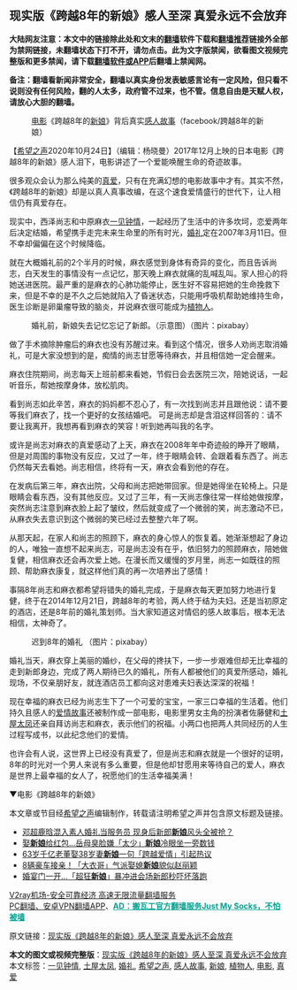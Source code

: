  <h2>现实版《跨越8年的新娘》感人至深 真爱永远不会放弃</h2> <p class="notice"><b>大陆网友注意：本文中的链接除此处和文末的<a href="https://github.com/bannedbook/fanqiang" >翻墙</a>软件下载和<a href="https://github.com/killgcd/justmysocks/blob/master/README.md">翻墙推荐</a>链接外全部为禁网链接，未翻墙状态下打不开，请勿点击。此为文字版禁闻，欲看图文视频完整版和更多禁闻，请下载<a href="https://github.com/bannedbook/fanqiang">翻墙软件或APP</a>后翻墙上禁闻网。</p><p>备注：翻墙看新闻非常安全，翻墙以真实身份发表敏感言论有一定风险，但只看不说则没有任何风险，翻的人太多，政府管不过来，也不管。信息自由是天赋人权，请放心大胆的翻墙。</b></p>  <div class="entry"> <figure><figcaption><a href="https://www.bannedbook.org/bnews/tag/%e7%94%b5%e5%bd%b1/" class="st_tag internal_tag" rel="tag" title="标签 电影 下的日志">电影</a>《跨越8年的<a href="https://www.bannedbook.org/bnews/tag/%e6%96%b0%e5%a8%98/" class="st_tag internal_tag" rel="tag" title="标签 新娘 下的日志">新娘</a>》背后真实<a href="https://www.bannedbook.org/bnews/tag/%E6%84%9F%E4%BA%BA%E6%95%85%E4%BA%8B/" class="st_tag internal_tag" rel="tag" title="标签 感人故事 下的日志">感人故事</a>（facebook/跨越8年的新娘）</figcaption></figure> <p>【<span class='wp_keywordlink_affiliate'><a href="https://www.soundofhope.org" title="希望之声" target="_blank">希望之声</a></span>2020年10月24日】（编辑：杨晓曼）2017年12月上映的日本电影《跨越8年的新娘》感人泪下，电影讲述了一个爱能唤醒生命的奇迹故事。</p> <p>很多观众会认为那么纯美的<a href="https://www.bannedbook.org/bnews/tag/%E7%9C%9F%E7%88%B1/" class="st_tag internal_tag" rel="tag" title="标签 真爱 下的日志">真爱</a>，只有在充满幻想的电影故事中才有。其实不然，《跨越8年的新娘》却是以真人真事改编，在这个速食爱情盛行的世代下，让人相信仍有真爱存在。</p> <p></p> <p>现实中，西泽尚志和中原麻衣<a href="https://www.bannedbook.org/bnews/tag/%e4%b8%80%e8%a7%81%e9%92%9f%e6%83%85/" class="st_tag internal_tag" rel="tag" title="标签 一见钟情 下的日志">一见钟情</a>，一起经历了生活中的许多坎坷，恋爱两年后决定结婚，希望携手走完未来生命里的所有时光，<a href="https://www.bannedbook.org/bnews/tag/%e5%a9%9a%e7%a4%bc/" class="st_tag internal_tag" rel="tag" title="标签 婚礼 下的日志">婚礼</a>定在2007年3月11日。但不幸却偏偏在这个时候降临。</p> <p>就在大概婚礼前的2个半月的时候，麻衣感觉到身体有奇异的变化，而且告诉尚志，白天发生的事情没有一点记忆，那天晚上麻衣就痛的乱喊乱叫。家人担心的将她送进医院。最严重的是麻衣的心肺功能停止，医生好不容易把她的生命挽救下来，但是不幸的是不久之后她就陷入了昏迷状态，只能用呼吸机帮助她维持生命，医生诊断是卵巢瘤导致的脑炎，并说麻衣很可能成为<a href="https://www.bannedbook.org/bnews/tag/%e6%a4%8d%e7%89%a9%e4%ba%ba/" class="st_tag internal_tag" rel="tag" title="标签 植物人 下的日志">植物人</a>。</p>  <figure><figcaption> 婚礼前，新娘失去记忆忘记了新郎。（示意图）（图片：pixabay）</figcaption></figure> <p>做了手术摘除肿瘤后的麻衣也没有苏醒过来。看到这个情况，很多人劝尚志取消婚礼，可是大家没想到的是，痴情的尚志甘愿等待麻衣，并且相信她一定会醒来。</p> <p>麻衣住院期间，尚志每天上班前都来看她，节假日会去医院三次，陪她说话，一起听音乐，帮她按摩身体，放松肌肉。</p> <p>看到尚志如此辛苦，麻衣的妈妈都不忍心了，有一次找到尚志并且跟他说：请不要等我们麻衣了，找一个更好的女孩结婚吧。 可是尚志却是含泪这样回答的：请不要让我离开，我想再看到麻衣的笑容！听到她再叫我的名字。</p> <p>或许是尚志对麻衣的真爱感动了上天，麻衣在2008年年中奇迹般的睁开了眼睛，但是对周围的事物没有反应，又过了一年，终于眼睛会转、会跟着看东西了。尚志仍然每天去看她。尚志相信，终将有一天，麻衣会看到他的存在。</p> <p>在发病后第三年，麻衣出院，父母和尚志把她带回家。但是她得坐在轮椅上。只是眼睛会看东西，没有其他反应。又过了三年，有一天尚志像往常一样给她做按摩，突然尚志注意到麻衣脸上起了皱纹，然后就变成了一个微弱的笑，尚志激动不已，从麻衣失去意识到这个微弱的笑已经过去整整六年了啊。</p>  <p>从那天起，在家人和尚志的照顾下，麻衣的身心惊人的恢复着。她渐渐想起了身边的人，唯独一直想不起来尚志，可是尚志没有在乎，依旧努力的照顾麻衣，陪她做复健，相信麻衣还会再次爱上她。在漫长而又缓慢的岁月里，尚志一如既往的照顾、帮助麻衣康复，就这样他们真的再一次培养出了感情！</p> <p>事隔8年尚志和麻衣都希望将错失的婚礼完成，于是麻衣每天更加努力地进行复健，终于在2014年12月21日，跨越8年的考验，两人终于结为夫妇。还是当初原定的酒店，还是8年前的婚礼策划师。当大家知道这对情侣的感人故事后，根本无法相信，太神奇了。</p> <figure><figcaption> 迟到8年的婚礼 （图片：pixabay）</figcaption></figure> <p>婚礼当天，麻衣穿上美丽的婚纱，在父母的搀扶下，一步一步艰难但却无比幸福的走到新郎身边，完成了两人期待已久的婚礼，所有人都被他们的真爱所感动，婚礼现场，不仅亲朋好友，就连酒店员工都向这对患难夫妇表达深深的祝福！</p> <p>现在幸福的麻衣已经为尚志生下了一个可爱的宝宝，一家三口幸福的生活着。他们持久且感人的<span class='wp_keywordlink'><a href="https://www.bannedbook.org/forum3/topic192.html" title="雪做的燕子——这是一部神奇的爱情故事" target="_blank">爱情故事</a></span>还被制作成一部电影，电影里男女主角的扮演者佐藤健和<a href="https://www.bannedbook.org/bnews/tag/%E5%9C%9F%E5%B1%8B%E5%A4%AA%E5%87%A4/" class="st_tag internal_tag" rel="tag" title="标签 土屋太凤 下的日志">土屋太凤</a>还亲自拜访尚志和麻衣，表示他们的祝福。小两口也把两人共同经历的人生过程写成书，以此纪念他们的爱情。</p> <p></p>  <p>也许会有人说，这世界上已经没有真爱了，但是尚志和麻衣就是一个很好的证明，8年的时光对一个男人来说有多么重要，但是他却甘愿用来等待自己的爱人，麻衣是世界上最幸福的女人了，祝愿他们的生活幸福美满！</p> <p>▼电影《跨越8年的新娘》</p> <p></p> <p>本文章或节目经<a href="https://www.bannedbook.org/bnews/tag/%e5%b8%8c%e6%9c%9b%e4%b9%8b%e5%a3%b0/" class="st_tag internal_tag" rel="tag" title="标签 希望之声 下的日志">希望之声</a>编辑制作，转载请注明希望之声并包含原文标题及链接。</p> <ul class='op-related-articles' title='相关阅读'> <li><a href='https://www.bannedbook.org/bnews/yule/20201011/1411770.html' target='_blank'>邓超鹿晗混入素人婚礼当服务员 现身后新郎<b>新娘</b>风头全被抢？</a></li> <li><a href='https://www.bannedbook.org/bnews/cbnews/20201010/1411395.html' target='_blank'>娶<b>新娘</b>给红包…岳母臭脸嫌「太少」<b>新娘</b>冷眼坐一旁数钱</a></li> <li><a href='https://www.bannedbook.org/bnews/baitai/20201008/1410376.html' target='_blank'>63岁千亿老董娶38岁妻<b>新娘</b>一句「跨越爱情」引起热议</a></li> <li><a href='https://www.bannedbook.org/bnews/baitai/20201007/1409722.html' target='_blank'>8辆豪车接亲！「大衣哥」气派娶媳<b>新娘</b>貌似赵丽颖</a></li> <li><a href='https://www.bannedbook.org/bnews/funmedia/20201007/1409417.html' target='_blank'>婚宴门一开…「超狂<b>新娘</b>」暴冲进会场新郎秒吓坏落跑</a></li> </ul> <p class="texttj"> <a href="https://www.bannedbook.org/forum23/topic22702.html" target="_blank">V2ray机场-安全可靠经济 高速无限流量翻墙服务</a><br/> <a href="https://github.com/bannedbook/fanqiang/wiki/%E7%A6%81%E9%97%BB%E7%BD%91%E5%AE%89%E5%8D%93%E7%BF%BB%E5%A2%99%E6%96%B0%E9%97%BBAPP" target="_blank">PC翻墙、安卓VPN翻墙APP</a>、<span onclick="window.open('https://github.com/killgcd/justmysocks/blob/master/README.md')" style="font-weight:bold;color:#00A191;cursor:pointer;text-decoration:underline;outline:none">AD：搬瓦工官方翻墙服务Just My Socks，不怕被墙</span></p><p>原文链接：<a class="src_link"  href="https://www.soundofhope.org/post/295910" target="_blank">现实版《跨越8年的新娘》感人至深 真爱永远不会放弃</a></p> <a name='sharetosocial'></a>       <div><b>本文的图文或视频完整版</b>：<a href='https://www.bannedbook.org/bnews/comments/20201025/1419726.html'>现实版《跨越8年的新娘》感人至深 真爱永远不会放弃</a></div>  </div><!--END ENTRY--> <div class="postfooter"> <div>本文标签：<a href="https://www.bannedbook.org/bnews/tag/%e4%b8%80%e8%a7%81%e9%92%9f%e6%83%85/" rel="tag">一见钟情</a>, <a href="https://www.bannedbook.org/bnews/tag/%E5%9C%9F%E5%B1%8B%E5%A4%AA%E5%87%A4/" rel="tag">土屋太凤</a>, <a href="https://www.bannedbook.org/bnews/tag/%e5%a9%9a%e7%a4%bc/" rel="tag">婚礼</a>, <a href="https://www.bannedbook.org/bnews/tag/%e5%b8%8c%e6%9c%9b%e4%b9%8b%e5%a3%b0/" rel="tag">希望之声</a>, <a href="https://www.bannedbook.org/bnews/tag/%E6%84%9F%E4%BA%BA%E6%95%85%E4%BA%8B/" rel="tag">感人故事</a>, <a href="https://www.bannedbook.org/bnews/tag/%e6%96%b0%e5%a8%98/" rel="tag">新娘</a>, <a href="https://www.bannedbook.org/bnews/tag/%e6%a4%8d%e7%89%a9%e4%ba%ba/" rel="tag">植物人</a>, <a href="https://www.bannedbook.org/bnews/tag/%e7%94%b5%e5%bd%b1/" rel="tag">电影</a>, <a href="https://www.bannedbook.org/bnews/tag/%E7%9C%9F%E7%88%B1/" rel="tag">真爱</a></div>  </div><!--END POSTFOOTER--> 